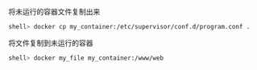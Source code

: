 将未运行的容器文件复制出来

```sh
shell> docker cp my_container:/etc/supervisor/conf.d/program.conf .
```

将文件复制到未运行的容器

```sh
shell> docker my_file my_container:/www/web
```